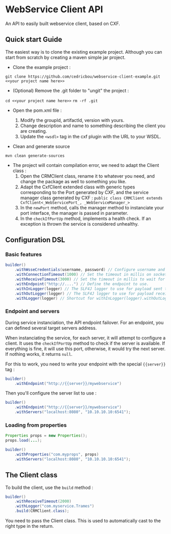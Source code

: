 # WebService Client API

An API to easily built webservice client, based on CXF.

## Quick start Guide

The easiest way is to clone the existing example project. Although you can start from scratch by creating a maven simple jar project.

+ Clone the example project :

`git clone https://github.com/cedricbou/webservice-client-example.git <<your project name here>>`

+ (Optional) Remove the .git folder to "ungit" the project :

`cd <<your project name here>>`
`rm -rf .git`

+ Open the pom.xml file :
    1. Modify the groupId, artifactId, version with yours.
    2. Change description and name to something describing the client you are creating.
    3. Update the `<wsdl>` tag in the cxf plugin with the URL to your WSDL.

+ Clean and generate source

`mvn clean generate-sources`

+ The project will contain compilation error, we need to adapt the Client class :
    1. Open the CRMClient class, rename it to whatever you need, and change the package as well to something you like.
    2. Adapt the CxfClient extended class with generic types corresponding to the Port generated by CXF, and the service manager class generated by CXF :
    `public class CRMClient extends CxfClient<_WebServicePort_, _WebServiceManager_>`
    3. In the `newPort` method, calls the manager method to instanciate your port interface, the manager is passed in parameter.
    4. In the `checkIfPortUp` method, implements a health check. If an exception is thrown the service is considered unhealthy.
    
## Configuration DSL 

### Basic features

```java
builder()
	.withWsseCredentials(username, password) // Configure username and password using the WSSE standard, as PasswordText.
	.withConnectionTimeout(1000) // Set the timeout in millis on socket connection
	.withReceiveTimeout(3000) // Set the timeout in millis to wait for data.
	.withEndpoint("http://....") // Define the endpoint to use.
	.withInLogger(logger) // The SLF4J logger to use for payload sent to the server, the level is INFO.
	.withOutLogger(logger) // The SLF4J logger to use for payload received from the server, the level is INFO.
	.withLogger(logger) // Shortcut for withInLogger(logger).withOutLogger(logger)
```

### Endpoint and servers

During service instanciation, the API endpoint failover. For an endpoint,
you can defined several target servers address.

When instanciating the service, for each server, it will attempt to configure a client. It uses the `checkIfPortUp` method to check if the server is available. If everything is fine, it will use this port, otherwise, it would try the next server. If nothing works, it returns `null`.

For this to work, you need to write your endpoint with the special `{{server}}` tag :

```java
builder()
    .withEndpoint("http://{{server}}/mywebservice")
```

Then you'll configure the server list to use :

```java
builder()
    .withEndpoint("http://{{server}}/mywebservice")
    .withServers("localhost:8080", "10.10.10.10:6541");
```

### Loading from properties

```java
Properties props = new Properties();
props.load(...);

builder()
    .withProperties("com.myprops", props)
    .withServers("localhost:8080", "10.10.10.10:6541");
```

## The Client class

To build the client, use the `build` method : 

```java
builder()
	.withReceiveTimeout(2000)
	.withLogger("com.myservice.Trames")
	.build(CRMClient.class);
```

You need to pass the Client class. This is used to automatically cast to the right type in the return.



    



